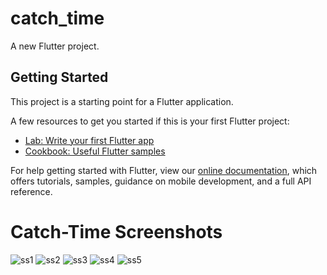 # catch_time

A new Flutter project.

## Getting Started

This project is a starting point for a Flutter application.

A few resources to get you started if this is your first Flutter project:

- [Lab: Write your first Flutter app](https://flutter.dev/docs/get-started/codelab)
- [Cookbook: Useful Flutter samples](https://flutter.dev/docs/cookbook)

For help getting started with Flutter, view our
[online documentation](https://flutter.dev/docs), which offers tutorials,
samples, guidance on mobile development, and a full API reference.
# Catch-Time Screenshots

![ss1](images/ss1.jpeg)
![ss2](images/ss2.jpeg)
![ss3](images/ss3.jpeg)
![ss4](images/ss4.jpeg)
![ss5](images/ss5.jpeg)
